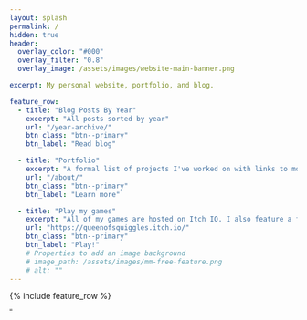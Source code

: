 ```yaml
---
layout: splash
permalink: /
hidden: true
header:
  overlay_color: "#000"
  overlay_filter: "0.8"
  overlay_image: /assets/images/website-main-banner.png

excerpt: My personal website, portfolio, and blog.

feature_row:
  - title: "Blog Posts By Year"
    excerpt: "All posts sorted by year"
    url: "/year-archive/"
    btn_class: "btn--primary"
    btn_label: "Read blog"

  - title: "Portfolio"
    excerpt: "A formal list of projects I've worked on with links to more detailed posts for each."
    url: "/about/"
    btn_class: "btn--primary"
    btn_label: "Learn more"

  - title: "Play my games"
    excerpt: "All of my games are hosted on Itch IO. I also feature a few collections of other people's projects I find interesting or possibly useful."
    url: "https://queenofsquiggles.itch.io/"
    btn_class: "btn--primary"
    btn_label: "Play!"      
    # Properties to add an image background
    # image_path: /assets/images/mm-free-feature.png
    # alt: ""
---
```


{% include feature_row %}

<p style="font-size:1px">
<!--I want my website verified on my mastodon, but I'd really prefer the link isn't prominent unless I can style it better-->
<a rel="me" href="https://tech.lgbt/@queenofsquiggles">Mastodon</a>
</p>
